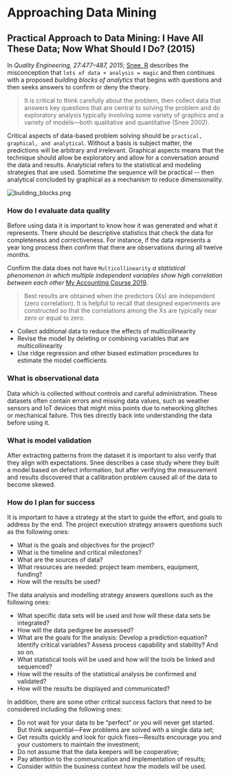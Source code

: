 # Approaching Data Mining

## Practical Approach to Data Mining: I Have All These Data; Now What Should I Do? (2015)

In _Quality Engineering, 27:477–487, 2015_; [Snee, R](PracticalApproach_DataMining.pdf) describes the misconception that `lots of data + analysis = magic` and then continues with a proposed _building blocks of analytics_ that begins with questions and then seeks answers to confirm or deny the theory.

> It is critical to think carefully about the problem, then collect data that answers key questions that are central to solving the problem and do exploratory analysis typically involving some variety of graphics and a variety of models—both qualitative and quantitative (Snee 2002).

Critical aspects of data-based problem solving should be `practical, graphical, and analytical`.  Without a basis is subject matter, the predictions will be arbitrary and irrelevant. Graphical aspects means that the technique should allow be exploratory and allow for a conversation around the data and results.  Analyticial refers to the statistical and modeling strategies that are used.  Sometime the sequence will be practical -- then analytical concluded by graphical as a mechanism to reduce dimensionality.

![building_blocks.png](building_blocks.png)

### How do I evaluate data quality

Before using data it is important to know how it was generated and what it represents.  There should be descriptive statistics that check the data for completeness and correctiveness.  For instance, if the data represents a year long process then confirm that there are observations during all twelve months.

Confirm the data does not have `Multicollinearity` _a statistical phenomenon in which multiple independent variables show high correlation between each other_ [My Accounting Course 2019](https://www.myaccountingcourse.com/accounting-dictionary/multicollinearity).

> Best results are obtained when the predictors (Xs) are independent (zero correlation). It is helpful to recall that designed experiments are constructed so that the correlations
among the Xs are typically near zero or equal to zero.

- Collect additional data to reduce the effects of multicollinearity
- Revise the model by deleting or combining variables that are multicollinearity
- Use ridge regression and other biased estimation procedures to estimate the model coefficients

### What is observational data

Data which is collected without controls and careful administration.  These datasets often contain errors and missing data values, such as weather sensors and IoT devices that might miss points due to networking glitches or mechanical failure.  This ties directly back into understanding the data before using it.

### What is model validation

After extracting patterns from the dataset it is important to also verify that they align with expectations.  Snee describes a case study where they built a model based on defect information, but after verifying the measurement and results discovered that a callibration problem caused all of the data to become skewed.

### How do I plan for success

It is important to have a strategy at the start to guide the effort, and goals to address by the end.
The project execution strategy answers questions such as the following ones:

- What is the goals and objectives for the project?
- What is the timeline and critical milestones?
- What are the sources of data?
- What resources are needed: project team members, equipment, funding?
- How will the results be used?

The data analysis and modelling strategy answers questions such as the following ones:

- What specific data sets will be used and how will these data sets be integrated?
- How will the data pedigree be assessed?
- What are the goals for the analysis: Develop a prediction equation? Identify critical variables? Assess process capability and stability? And so on.
- What statistical tools will be used and how will the tools be linked and sequenced?
- How will the results of the statistical analysis be confirmed and validated?
- How will the results be displayed and communicated?

In addition, there are some other critical success factors that need to be considered including the following
ones:

- Do not wait for your data to be “perfect” or you will never get started. But think sequential—Few problems are solved with a single data set;
- Get results quickly and look for quick fixes—Results encourage you and your customers to maintain the investment;
- Do not assume that the data keepers will be cooperative;
- Pay attention to the communication and implementation of results;
- Consider within the business context how the models will be used.
